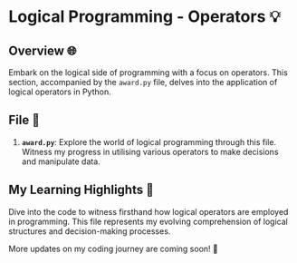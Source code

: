 # Logical Programming - Operators 💡

## Overview 🌐

Embark on the logical side of programming with a focus on operators. This section, accompanied by the `award.py` file, delves into the application of logical operators in Python.

## File 📄

1. **`award.py`**: Explore the world of logical programming through this file. Witness my progress in utilising various operators to make decisions and manipulate data.

## My Learning Highlights 🚀

Dive into the code to witness firsthand how logical operators are employed in programming. This file represents my evolving comprehension of logical structures and decision-making processes.

More updates on my coding journey are coming soon! :balloon:
